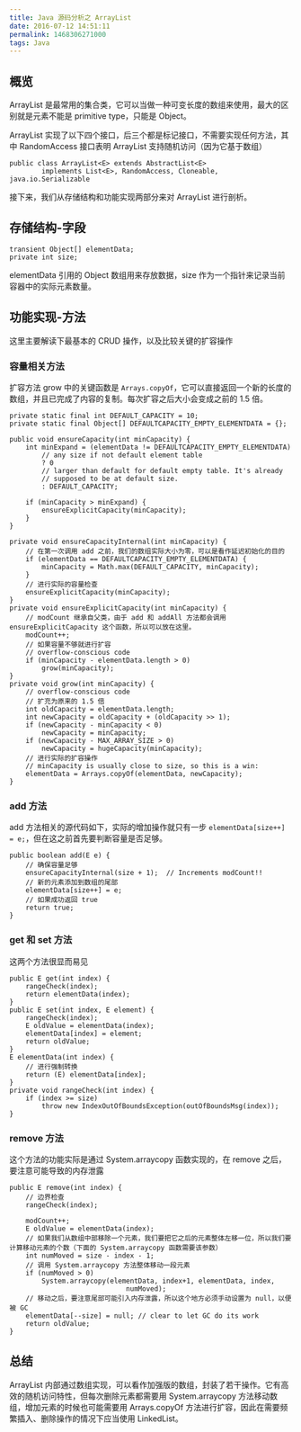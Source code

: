 ```yaml
---
title: Java 源码分析之 ArrayList
date: 2016-07-12 14:51:11
permalink: 1468306271000
tags: Java
---
```


## 概览

ArrayList 是最常用的集合类，它可以当做一种可变长度的数组来使用，最大的区别就是元素不能是 primitive type，只能是 Object。

ArrayList 实现了以下四个接口，后三个都是标记接口，不需要实现任何方法，其中 RandomAccess 接口表明 ArrayList 支持随机访问（因为它基于数组）

```
public class ArrayList<E> extends AbstractList<E>
        implements List<E>, RandomAccess, Cloneable, java.io.Serializable
```

接下来，我们从存储结构和功能实现两部分来对 ArrayList 进行剖析。

## 存储结构-字段

```
transient Object[] elementData;
private int size;
```

elementData 引用的 Object 数组用来存放数据，size 作为一个指针来记录当前容器中的实际元素数量。

## 功能实现-方法

这里主要解读下最基本的 CRUD 操作，以及比较关键的扩容操作

### 容量相关方法

扩容方法 grow 中的关键函数是 `Arrays.copyOf`，它可以直接返回一个新的长度的数组，并且已完成了内容的复制。每次扩容之后大小会变成之前的 1.5 倍。

```
private static final int DEFAULT_CAPACITY = 10;
private static final Object[] DEFAULTCAPACITY_EMPTY_ELEMENTDATA = {};

public void ensureCapacity(int minCapacity) {
    int minExpand = (elementData != DEFAULTCAPACITY_EMPTY_ELEMENTDATA)
        // any size if not default element table
        ? 0
        // larger than default for default empty table. It's already
        // supposed to be at default size.
        : DEFAULT_CAPACITY;

    if (minCapacity > minExpand) {
        ensureExplicitCapacity(minCapacity);
    }
}

private void ensureCapacityInternal(int minCapacity) {
    // 在第一次调用 add 之前，我们的数组实际大小为零，可以是看作延迟初始化的目的
    if (elementData == DEFAULTCAPACITY_EMPTY_ELEMENTDATA) {
        minCapacity = Math.max(DEFAULT_CAPACITY, minCapacity);
    }
    // 进行实际的容量检查
    ensureExplicitCapacity(minCapacity);
}
private void ensureExplicitCapacity(int minCapacity) {
    // modCount 继承自父类，由于 add 和 addAll 方法都会调用 ensureExplicitCapacity 这个函数，所以可以放在这里。
    modCount++;
    // 如果容量不够就进行扩容
    // overflow-conscious code
    if (minCapacity - elementData.length > 0)
        grow(minCapacity);
}
private void grow(int minCapacity) {
    // overflow-conscious code
    // 扩充为原来的 1.5 倍
    int oldCapacity = elementData.length;
    int newCapacity = oldCapacity + (oldCapacity >> 1);
    if (newCapacity - minCapacity < 0)
        newCapacity = minCapacity;
    if (newCapacity - MAX_ARRAY_SIZE > 0)
        newCapacity = hugeCapacity(minCapacity);
    // 进行实际的扩容操作
    // minCapacity is usually close to size, so this is a win:
    elementData = Arrays.copyOf(elementData, newCapacity);
}
```

### add 方法

add 方法相关的源代码如下，实际的增加操作就只有一步 `elementData[size++] = e;`，但在这之前首先要判断容量是否足够。

```
public boolean add(E e) {
    // 确保容量足够
    ensureCapacityInternal(size + 1);  // Increments modCount!!
    // 新的元素添加到数组的尾部
    elementData[size++] = e;
    // 如果成功返回 true
    return true;
}
```

### get 和 set 方法

这两个方法很显而易见

```
public E get(int index) {
    rangeCheck(index);
    return elementData(index);
}
public E set(int index, E element) {
    rangeCheck(index);
    E oldValue = elementData(index);
    elementData[index] = element;
    return oldValue;
}
E elementData(int index) {
    // 进行强制转换
    return (E) elementData[index];
}
private void rangeCheck(int index) {
    if (index >= size)
        throw new IndexOutOfBoundsException(outOfBoundsMsg(index));
}
```

### remove 方法

这个方法的功能实际是通过 System.arraycopy 函数实现的，在 remove 之后，要注意可能导致的内存泄露

```
public E remove(int index) {
    // 边界检查
    rangeCheck(index);

    modCount++;
    E oldValue = elementData(index);
    // 如果我们从数组中部移除一个元素，我们要把它之后的元素整体左移一位，所以我们要计算移动元素的个数（下面的 System.arraycopy 函数需要该参数）
    int numMoved = size - index - 1;
    // 调用 System.arraycopy 方法整体移动一段元素
    if (numMoved > 0)
        System.arraycopy(elementData, index+1, elementData, index,
                             numMoved);
    // 移动之后，要注意尾部可能引入内存泄露，所以这个地方必须手动设置为 null，以便被 GC 
    elementData[--size] = null; // clear to let GC do its work
    return oldValue;
}
```

## 总结

ArrayList 内部通过数组实现，可以看作加强版的数组，封装了若干操作。它有高效的随机访问特性，但每次删除元素都需要用 System.arraycopy 方法移动数组，增加元素的时候也可能需要用 Arrays.copyOf 方法进行扩容，因此在需要频繁插入、删除操作的情况下应当使用 LinkedList。
